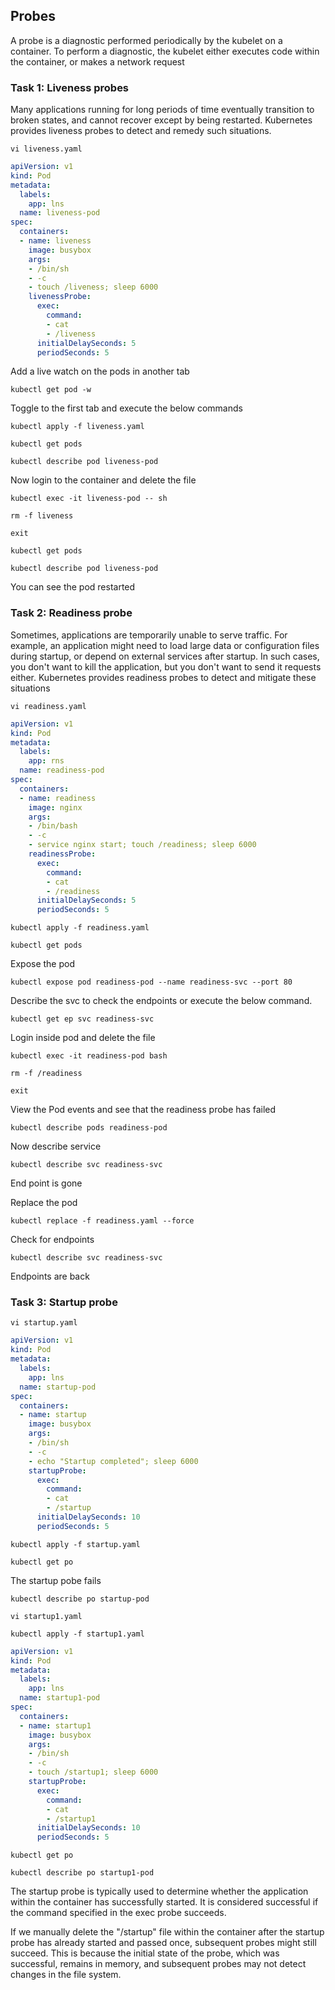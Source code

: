## Probes
A probe is a diagnostic performed periodically by the kubelet on a container. To perform a diagnostic, the kubelet either executes code within the container, or makes a network request


### Task 1: Liveness probes

Many applications running for long periods of time eventually transition to broken states, and cannot recover except by being restarted. Kubernetes provides liveness probes to detect and remedy such situations.
```	  
vi liveness.yaml
```
```yaml
apiVersion: v1
kind: Pod
metadata:
  labels:
    app: lns
  name: liveness-pod
spec:
  containers:
  - name: liveness
    image: busybox
    args:
    - /bin/sh
    - -c
    - touch /liveness; sleep 6000
    livenessProbe:
      exec:
        command:
        - cat
        - /liveness
      initialDelaySeconds: 5
      periodSeconds: 5
```
Add a live watch on the pods in another tab
```
kubectl get pod -w
```
Toggle to the first tab and execute the below commands
```
kubectl apply -f liveness.yaml
```
```	  
kubectl get pods	  
```
```
kubectl describe pod liveness-pod
``` 
Now login to the container and delete the file
```
kubectl exec -it liveness-pod -- sh 
```
```
rm -f liveness
```
```
exit
```
```
kubectl get pods
```
```
kubectl describe pod liveness-pod
```
You can see the pod restarted

 
### Task 2: Readiness probe

Sometimes, applications are temporarily unable to serve traffic. For example, an application might need to load large data or configuration files during startup, or depend on external services after startup. In such cases, you don't want to kill the application, but you don't want to send it requests either. Kubernetes provides readiness probes to detect and mitigate these situations

```
vi readiness.yaml
```
```yaml
apiVersion: v1
kind: Pod
metadata:
  labels:
    app: rns
  name: readiness-pod
spec:
  containers:
  - name: readiness
    image: nginx
    args:
    - /bin/bash
    - -c
    - service nginx start; touch /readiness; sleep 6000
    readinessProbe:
      exec:
        command:
        - cat
        - /readiness
      initialDelaySeconds: 5
      periodSeconds: 5
```
```	  
kubectl apply -f readiness.yaml
```
```
kubectl get pods
```
Expose the pod
```
kubectl expose pod readiness-pod --name readiness-svc --port 80 
```
Describe the svc to check the endpoints or execute the below command.
```
kubectl get ep svc readiness-svc
```
Login inside pod and delete the file 
```
kubectl exec -it readiness-pod bash 
```
```
rm -f /readiness
```
```
exit
```

View the Pod events and see that the readiness probe has failed
```
kubectl describe pods readiness-pod
```
Now describe service
```
kubectl describe svc readiness-svc
```
End point is gone

Replace the pod
```
kubectl replace -f readiness.yaml --force
```
Check for endpoints
```
kubectl describe svc readiness-svc
```
Endpoints are back


### Task 3: Startup probe
```
vi startup.yaml
```
```yaml
apiVersion: v1
kind: Pod
metadata:
  labels:
    app: lns
  name: startup-pod
spec:
  containers:
  - name: startup
    image: busybox
    args:
    - /bin/sh
    - -c
    - echo "Startup completed"; sleep 6000
    startupProbe:
      exec:
        command:
        - cat
        - /startup
      initialDelaySeconds: 10
      periodSeconds: 5
```
```
kubectl apply -f startup.yaml
```
```
kubectl get po
```
The startup pobe fails
```
kubectl describe po startup-pod 
```
```
vi startup1.yaml
```
```
kubectl apply -f startup1.yaml 
```
```yaml
apiVersion: v1
kind: Pod
metadata:
  labels:
    app: lns
  name: startup1-pod
spec:
  containers:
  - name: startup1
    image: busybox
    args:
    - /bin/sh
    - -c
    - touch /startup1; sleep 6000
    startupProbe:
      exec:
        command:
        - cat
        - /startup1
      initialDelaySeconds: 10
      periodSeconds: 5
```
```
kubectl get po
```
```
kubectl describe po startup1-pod
```

The startup probe is typically used to determine whether the application within the container has successfully started. It is considered successful if the command specified in the exec probe succeeds.

If we manually delete the "/startup" file within the container after the startup probe has already started and passed once, subsequent probes might still succeed. This is because the initial state of the probe, which was successful, remains in memory, and subsequent probes may not detect changes in the file system.
